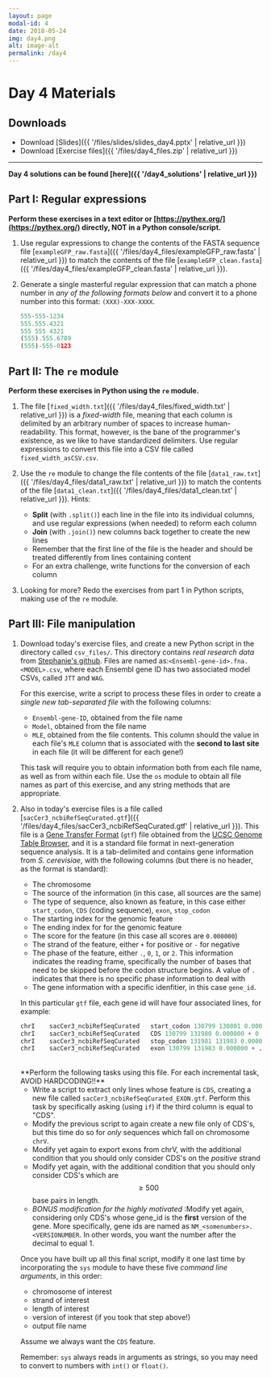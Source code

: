 ```yaml
---
layout: page
modal-id: 4
date: 2018-05-24
img: day4.png
alt: image-alt
permalink: /day4
---
```


# Day 4 Materials

## Downloads

+ Download [Slides]({{ '/files/slides/slides_day4.pptx' | relative_url }})
+ Download [Exercise files]({{ '/files/day4_files.zip' | relative_url }})

----------------------------

**Day 4 solutions can be found [here]({{ '/day4_solutions' | relative_url }})**


## Part I: Regular expressions

**Perform these exercises in a text editor or [https://pythex.org/](https://pythex.org/) directly, NOT in a Python console/script.**


1.  Use regular expressions to change the contents of the FASTA sequence file [`exampleGFP_raw.fasta`]({{ '/files/day4_files/exampleGFP_raw.fasta' | relative_url }}) to match the contents of the file [`exampleGFP_clean.fasta`]({{ '/files/day4_files/exampleGFP_clean.fasta' | relative_url }}).

2. Generate a single masterful regular expression that can match a phone number in *any of the following formats below* and convert it to a phone number into this format: `(XXX)-XXX-XXXX`. 

    ```python
    555-555-1234
    555.555.4321
    555 555 4321
    (555).555.6789
    (555)-555-0123
    ```		
        
## Part II: The `re` module

**Perform these exercises in Python using the `re` module.**


1. The file [`fixed_width.txt`]({{ '/files/day4_files/fixed_width.txt' | relative_url }}) is a *fixed-width* file, meaning that each column is delimited by an arbitrary number of spaces to increase human-readability. This format, however, is the bane of the programmer's existence, as we like to have standardized delimiters. Use regular expressions to convert this file into a CSV file called `fixed_width_asCSV.csv`.

2. Use the `re` module to change the file contents of the file [`data1_raw.txt`]({{ '/files/day4_files/data1_raw.txt' | relative_url }}) to match the contents of the file [`data1_clean.txt`]({{ '/files/day4_files/data1_clean.txt' | relative_url }}). Hints:
	+ **Split** (with `.split()`) each line in the file into its individual columns, and use regular expressions (when needed) to reform each column
	+ **Join** (with `.join()`) new columns back together to create the new lines
	+ Remember that the first line of the file is the header and should be treated differently from lines containing content
	+ For an extra challenge, write functions for the conversion of each column
	
3. Looking for more? Redo the exercises from part 1 in Python scripts, making use of the `re` module.


## Part III: File manipulation

1. Download today's exercise files, and create a new Python script in the directory called `csv_files/`. This directory contains *real research data* from [Stephanie's github](https://github.com/sjspielman/protein_rates_models). Files are named as:`<Ensembl-gene-id>.fna.<MODEL>.csv`, where each Ensembl gene ID has two associated model CSVs, called `JTT` and `WAG`. 

	For this exercise, write a script to process these files in order to create a *single new tab-separated file* with the following columns:
	+ `Ensembl-gene-ID`, obtained from the file name
	+ `Model`, obtained from the file name
	+ `MLE`, obtained from the file contents. This column should the value in each file's `MLE` column that is associated with the **second to last site** in each file (it will be different for each gene!)

	This task will require you to obtain information both from each file name, as well as from within each file. Use the `os` module to obtain all file names as part of this exercise, and any string methods that are appropriate.


2. Also in today's exercise files is a file called [`sacCer3_ncbiRefSeqCurated.gtf`]({{ '/files/day4_files/sacCer3_ncbiRefSeqCurated.gtf' | relative_url }}). This file is a [Gene Transfer Format](https://useast.ensembl.org/info/website/upload/gff.html) (`gtf`) file obtained from the [UCSC Genome Table Browser](http://genome.ucsc.edu/cgi-bin/hgTables), and it is a standard file format in next-generation sequence analysis. It is a tab-delimited and contains gene information from *S. cerevisiae*, with the following columns (but there is no header, as the format is standard):
	+ The chromosome
	+ The source of the information (in this case, all sources are the same)
	+ The type of sequence, also known as feature, in this case either `start_codon`, `CDS` (coding sequence), `exon`, `stop_codon`
	+ The starting index for the genomic feature
	+ The ending index for for the genomic feature
	+ The score for the feature (in this case all scores are `0.000000`)
	+ The strand of the feature, either `+` for positive or `-` for negative
	+ The phase of the feature, either `.`, `0`, `1`, or `2`. This information indicates the reading frame, specifically the number of bases that need to be skipped before the codon structure begins. A value of `.` indicates that there is no specific phase information to deal with
	+ The gene information with a specific idenfitier, in this case `gene_id`.
	
	In this particular `gtf` file, each gene id will have four associated lines, for example:
	
	
	``` python 
	chrI	sacCer3_ncbiRefSeqCurated	start_codon 130799 130801 0.000000 + . gene_id "NM_001178157.1";
	chrI	sacCer3_ncbiRefSeqCurated	CDS	130799 131980 0.000000 + 0 gene_id "NM_001178157.1";
	chrI	sacCer3_ncbiRefSeqCurated	stop_codon 131981 131983 0.000000 . gene_id "NM_001178157.1";
	chrI	sacCer3_ncbiRefSeqCurated	exon 130799 131983 0.000000 + . gene_id "NM_001178157.1";
	```
	<br>
	**Perform the following tasks using this file. For each incremental task, AVOID HARDCODING!!**
	
	
	+ Write a script to extract only lines whose feature is `CDS`, creating a new file called `sacCer3_ncbiRefSeqCurated_EXON.gtf`. Perform this task by specifically asking (using `if`) if the third column is equal to "CDS".
	+ Modify the previous script to again create a new file only of CDS's, but this time do so for *only* sequences which fall on chromosome `chrV`.
	+ Modify yet again to export exons from chrV, with the additional condition that you should only consider CDS's on the *positive* strand
	+ Modify yet again, with the additional condition that you should only consider CDS's which are $$\geq500$$ base pairs in length.
	+ *BONUS modification for the highly motivated* :Modify yet again, considering only CDS's whose gene_id is the **first** version of the gene. More specifically, gene ids are named as `NM_<somenumbers>.<VERSIONUMBER`. In other words, you want the number after the decimal to equal 1.
	
	Once you have built up all this final script, modify it one last time by incorporating the `sys` module to have these five *command line arguments*, in this order:
		
	+ chromosome of interest
	+ strand of interest
	+ length of interest 
	+ version of interest (if you took that step above!)
	+ output file name
	
	Assume we always want the `CDS` feature.

	Remember: `sys` always reads in arguments as strings, so you may need to convert to numbers with `int()` or `float()`.
